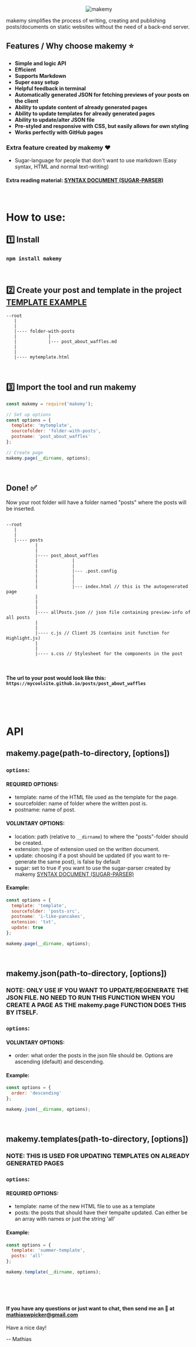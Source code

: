 <p align="center">
<img src="/media/makemy.png" alt="makemy">
</p>

makemy simplifies the process of writing, creating and publishing posts/documents on static websites without the need of a back-end server.

## Features / Why choose makemy ⭐

- **Simple and logic API**
- **Efficient**
- **Supports Markdown**
- **Super easy setup**
- **Helpful feedback in terminal**
- **Automatically generated JSON for fetching previews of your posts on the client**
- **Ability to update content of already generated pages**
- **Ability to update templates for already generated pages**
- **Ability to update/alter JSON file**
- **Pre-styled and responsive with CSS, but easily allows for own styling**
- **Works perfectly with GitHub pages**

### Extra feature created by makemy :heart:

- Sugar-language for people that don't want to use markdown (Easy syntax, HTML and normal text-writing)

#### Extra reading material: [SYNTAX DOCUMENT (SUGAR-PARSER)](/SYNTAX-DOCUMENT.md)

&nbsp;

# How to use:

## 1️⃣ Install

### `npm install makemy`

&nbsp;

## 2️⃣ Create your post and template in the project [TEMPLATE EXAMPLE](/test/template.html)

```
--root
   |
   |
   |---- folder-with-posts
   |            |
   |            |--- post_about_waffles.md
   |
   |
   |---- mytemplate.html

```

&nbsp;

## 3️⃣ Import the tool and run makemy

```js
const makemy = require('makemy');

// Set up options
const options = {
  template: 'mytemplate',
  sourcefolder: 'folder-with-posts',
  postname: 'post_about_waffles'
};

// Create page
makemy.page(__dirname, options);
```

&nbsp;

## Done! ✅

Now your root folder will have a folder named "posts" where the posts will be inserted.

```

--root
   |
   |
   |---- posts
           |
           |
           |---- post_about_waffles
           |             |
           |             |
           |             |--- .post.config
           |             |
           |             |
           |             |--- index.html // this is the autogenerated page
           |
           |
           |
           |---- allPosts.json // json file containing preview-info of all posts
           |
           |
           |---- c.js // Client JS (contains init function for Highlight.js)
           |
           |
           |---- s.css // Stylesheet for the components in the post

```

&nbsp;

#### The url to your post would look like this: `https://mycoolsite.github.io/posts/post_about_waffles`

&nbsp;

&nbsp;

# API

## makemy.page(path-to-directory, [options])

### `options`:

#### REQUIRED OPTIONS:

- template: name of the HTML file used as the template for the page.
- sourcefolder: name of folder where the written post is.
- postname: name of post.

#### VOLUNTARY OPTIONS:

- location: path (relative to `__dirname`) to where the "posts"-folder should be created.
- extension: type of extension used on the written document.
- update: choosing if a post should be updated (if you want to re-generate the same post), is false by default
- sugar: set to true if you want to use the sugar-parser created by makemy [SYNTAX DOCUMENT (SUGAR-PARSER)](/SYNTAX-DOCUMENT.md)

#### Example:

```js
const options = {
  template: 'template',
  sourcefolder: 'posts-src',
  postname: 'i-like-pancakes',
  extension: 'txt',
  update: true
};

makemy.page(__dirname, options);
```

&nbsp;

## makemy.json(path-to-directory, [options])

### NOTE: ONLY USE IF YOU WANT TO UPDATE/REGENERATE THE JSON FILE. NO NEED TO RUN THIS FUNCTION WHEN YOU CREATE A PAGE AS THE makemy.page FUNCTION DOES THIS BY ITSELF.

### `options`:

#### VOLUNTARY OPTIONS:

- order: what order the posts in the json file should be. Options are ascending (default) and descending.

#### Example:

```js
const options = {
  order: 'descending'
};

makemy.json(__dirname, options);
```

&nbsp;

## makemy.templates(path-to-directory, [options])

### NOTE: THIS IS USED FOR UPDATING TEMPLATES ON ALREADY GENERATED PAGES

### `options`:

#### REQUIRED OPTIONS:

- template: name of the new HTML file to use as a template
- posts: the posts that should have their tempalte updated. Can either be an array with names or just the string 'all'

#### Example:

```js
const options = {
  template: 'summer-template',
  posts: 'all'
};

makemy.template(__dirname, options);
```

&nbsp;

&nbsp;

#### If you have any questions or just want to chat, then send me an 📧 at mathiaswpicker@gmail.com

Have a nice day!

-- Mathias
